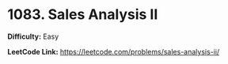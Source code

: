 # 1083. Sales Analysis II

**Difficulty:** Easy

**LeetCode Link:** https://leetcode.com/problems/sales-analysis-ii/

